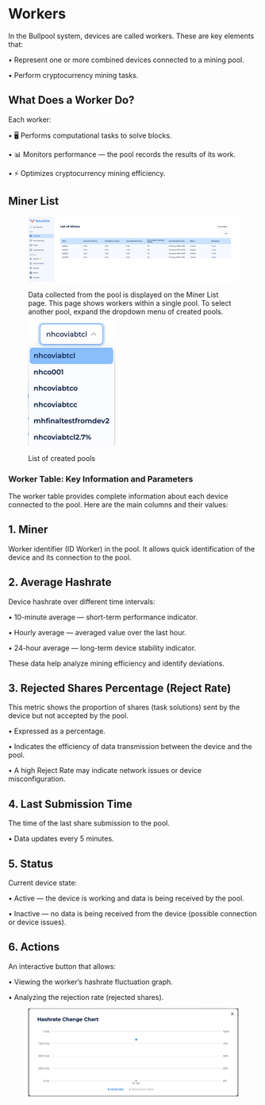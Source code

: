 # Workers

In the Bullpool system, devices are called workers. These are key elements that:

• Represent one or more combined devices connected to a mining pool.

• Perform cryptocurrency mining tasks.

## What Does a Worker Do?

Each worker:

• 🖥️ Performs computational tasks to solve blocks.

• 📊 Monitors performance — the pool records the results of its work.

• ⚡ Optimizes cryptocurrency mining efficiency. &#x20;

## Miner List

<figure><img src="../../../.gitbook/assets/Снимок экрана 2025-01-13 в 14.43.31.png" alt=""><figcaption><p>Data collected from the pool is displayed on the Miner List page. This page shows workers within a single pool. To select another pool, expand the dropdown menu of created pools.</p></figcaption></figure>

<figure><img src="../../../.gitbook/assets/Снимок экрана 2025-01-13 в 14.43.50.png" alt="" width="176"><figcaption><p>List of created pools</p></figcaption></figure>

### Worker Table: Key Information and Parameters

The worker table provides complete information about each device connected to the pool. Here are the main columns and their values:

## 1. Miner

Worker identifier (ID Worker) in the pool. It allows quick identification of the device and its connection to the pool.

## 2. Average Hashrate

Device hashrate over different time intervals:

• 10-minute average — short-term performance indicator.

• Hourly average — averaged value over the last hour.

• 24-hour average — long-term device stability indicator.

These data help analyze mining efficiency and identify deviations.

## 3. Rejected Shares Percentage (Reject Rate)

This metric shows the proportion of shares (task solutions) sent by the device but not accepted by the pool.

• Expressed as a percentage.

• Indicates the efficiency of data transmission between the device and the pool.

• A high Reject Rate may indicate network issues or device misconfiguration.

## 4. Last Submission Time

The time of the last share submission to the pool.

• Data updates every 5 minutes.

## 5. Status

Current device state:

• Active — the device is working and data is being received by the pool.

• Inactive — no data is being received from the device (possible connection or device issues).

## 6. Actions

An interactive button that allows:

• Viewing the worker’s hashrate fluctuation graph.

• Analyzing the rejection rate (rejected shares).

<figure><img src="../../../.gitbook/assets/Снимок экрана 2025-01-13 в 14.48.40.png" alt=""><figcaption></figcaption></figure>

